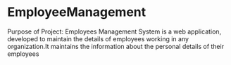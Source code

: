 # EmployeeManagement
Purpose of Project: Employees Management System is a web application, developed to maintain the details of employees working in any organization.It maintains the information about the personal details of their employees
